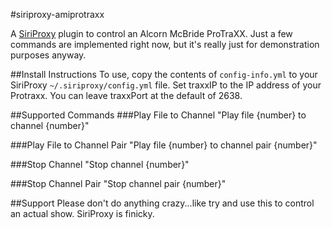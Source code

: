 #siriproxy-amiprotraxx

A [SiriProxy](https://github.com/plamoni/SiriProxy) plugin to control an Alcorn McBride ProTraXX.  Just a few commands are implemented right now, but it's really just for demonstration purposes anyway.

##Install Instructions
To use, copy the contents of `config-info.yml` to your SiriProxy `~/.siriproxy/config.yml` file.  Set traxxIP to the IP address of your Protraxx.  You can leave traxxPort at the default of 2638.

##Supported Commands
###Play File to Channel
"Play file {number} to channel {number}"

###Play File to Channel Pair
"Play file {number} to channel pair {number}"

###Stop Channel
"Stop channel {number}"

###Stop Channel Pair
"Stop channel pair {number}"

##Support
Please don't do anything crazy...like try and use this to control an actual show.  SiriProxy is finicky.
